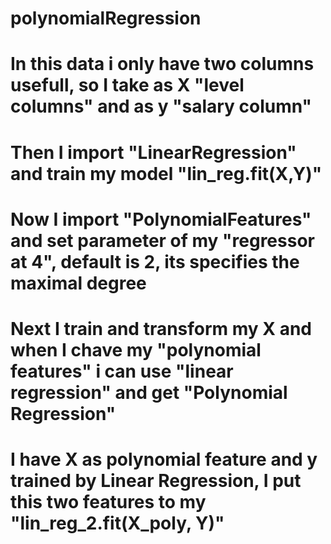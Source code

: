 # polynomialRegression
# In this data i only have two columns usefull, so I take as X "level columns" and as y "salary column"
# Then I import "LinearRegression" and train my model "lin_reg.fit(X,Y)"
# Now I import "PolynomialFeatures" and set parameter of my "regressor at 4", default is 2, its specifies the maximal degree
# Next I train and transform my X and when I chave my "polynomial features" i can use "linear regression" and get "Polynomial Regression"
# I have X as polynomial feature and y trained by Linear Regression, I put this two features to my "lin_reg_2.fit(X_poly, Y)" 
